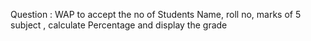  Question : WAP to accept the no of  Students Name, roll no, marks of 5 subject , calculate Percentage and display the grade
